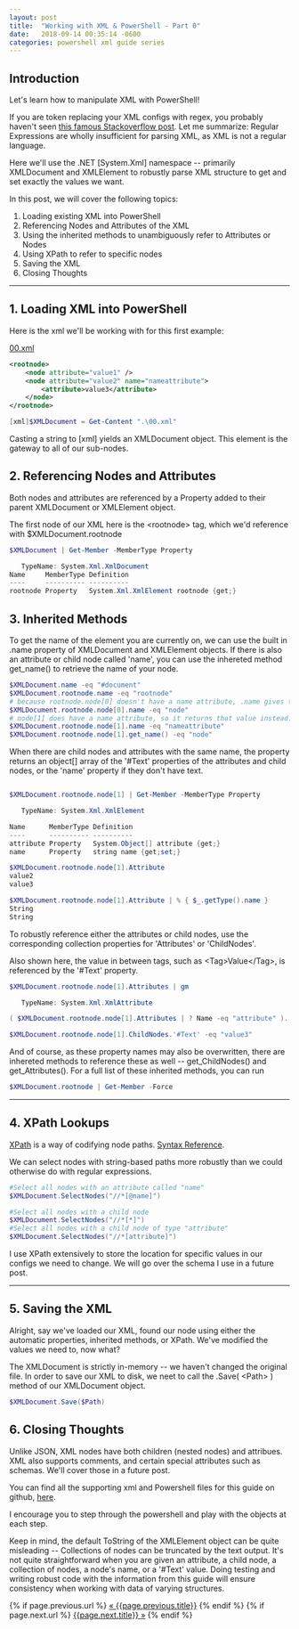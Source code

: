 ```yaml
---
layout: post
title:  "Working with XML & PowerShell - Part 0"
date:   2018-09-14 00:35:14 -0600
categories: powershell xml guide series
---
```


## Introduction

Let's learn how to manipulate XML with PowerShell!

If you are token replacing your XML configs with regex, you probably haven't seen [this famous Stackoverflow post](https://stackoverflow.com/questions/1732348/regex-match-open-tags-except-xhtml-self-contained-tags/1732454#1732454). Let me summarize: Regular Expressions are wholly insufficient for parsing XML, as XML is not a regular language.

Here we'll use the .NET [System.Xml] namespace -- primarily XMLDocument and XMLElement to robustly parse XML structure to get and set exactly the values we want.

In this post, we will cover the following topics:

1. Loading existing XML into PowerShell
2. Referencing Nodes and Attributes of the XML
3. Using the inherited methods to unambiguously refer to Attributes or Nodes
4. Using XPath to refer to specific nodes
5. Saving the XML
6. Closing Thoughts

---

## 1. Loading XML into PowerShell

Here is the xml we'll be working with for this first example:

[00.xml](https://github.com/ephenix/XML-Powershell/blob/master/00.xml)
```xml
<rootnode>
    <node attribute="value1" />
    <node attribute="value2" name="nameattribute">
        <attribute>value3</attribute>
    </node>
</rootnode>
```

```PowerShell
[xml]$XMLDocument = Get-Content ".\00.xml"
```

Casting a string to [xml] yields an XMLDocument object. This element is the gateway to all of our sub-nodes.

## 2. Referencing Nodes and Attributes

Both nodes and attributes are referenced by a Property added to their parent XMLDocument or XMLElement object.

The first node of our XML here is the \<rootnode> tag, which we'd reference with $XMLDocument.rootnode

```PowerShell
$XMLDocument | Get-Member -MemberType Property

   TypeName: System.Xml.XmlDocument
Name     MemberType Definition
----     ---------- ----------
rootnode Property   System.Xml.XmlElement rootnode {get;}
```

## 3. Inherited Methods

To get the name of the element you are currently on, we can use the built in .name property of XMLDocument and XMLElement objects. If there is also an attribute or child node called 'name', you can use the inhereted method get_name() to retrieve the name of your node.

```PowerShell
$XMLDocument.name -eq "#document"
$XMLDocument.rootnode.name -eq "rootnode"
# because rootnode.node[0] doesn't have a name attribute, .name gives the node name.
$XMLDocument.rootnode.node[0].name -eq "node"
# node[1] does have a name attribute, so it returns that value instead.
$XMLDocument.rootnode.node[1].name -eq "nameattribute"
$XMLDocument.rootnode.node[1].get_name() -eq "node"
```

When there are child nodes and attributes with the same name, the property returns an object[] array of the '#Text' properties of the attributes and child nodes, or the 'name' property if they don't have text.

```PowerShell

$XMLDocument.rootnode.node[1] | Get-Member -MemberType Property

   TypeName: System.Xml.XmlElement

Name      MemberType Definition
----      ---------- ----------
attribute Property   System.Object[] attribute {get;}
name      Property   string name {get;set;}

$XMLDocument.rootnode.node[1].Attribute
value2
value3

$XMLDocument.rootnode.node[1].Attribute | % { $_.getType().name }
String
String

```
To robustly reference either the attributes or child nodes, use the corresponding collection properties for 'Attributes' or 'ChildNodes'.

Also shown here, the value in between tags, such as \<Tag>Value\</Tag>, is referenced by the '#Text' property.

```PowerShell
$XMLDocument.rootnode.node[1].Attributes | gm

   TypeName: System.Xml.XmlAttribute

( $XMLDocument.rootnode.node[1].Attributes | ? Name -eq "attribute" ).'#Text' -eq "value2"

$XMLDocument.rootnode.node[1].ChildNodes.'#Text' -eq "value3"
```

And of course, as these property names may also be overwritten, there are inhereted methods to reference these as well -- get_ChildNodes() and get_Attributes(). For a full list of these inherited methods, you can run

```PowerShell
$XMLDocument.rootnode | Get-Member -Force
```
---
## 4. XPath Lookups

[XPath](https://www.w3schools.com/xml/xpath_intro.asp) is a way of codifying node paths. [Syntax Reference](https://www.w3schools.com/xml/xpath_syntax.asp).

We can select nodes with string-based paths more robustly than we could otherwise do with regular expressions.

```PowerShell
#Select all nodes with an attribute called "name"
$XMLDocument.SelectNodes("//*[@name]")

#Select all nodes with a child node
$XMLDocument.SelectNodes("//*[*]")
#Select all nodes with a child node of type "attribute"
$XMLDocument.SelectNodes("//*[attribute]")
```

I use XPath extensively to store the location for specific values in our configs we need to change. We will go over the schema I use in a future post.

---

## 5. Saving the XML

Alright, say we've loaded our XML, found our node using either the automatic properties, inherited methods, or XPath. We've modified the values we need to, now what?

The XMLDocument is strictly in-memory -- we haven't changed the original file. In order to save our XML to disk, we neet to call the .Save( \<Path> ) method of our XMLDocument object.

```PowerShell
$XMLDocument.Save($Path)
```

## 6. Closing Thoughts

Unlike JSON, XML nodes have both children (nested nodes) and attribues. XML also supports comments, and certain special attributes such as schemas. We'll cover those in a future post.

You can find all the supporting xml and Powershell files for this guide on github, [here](https://github.com/ephenix/XML-Powershell).

I encourage you to step through the powershell and play with the objects at each step.

Keep in mind, the default ToString of the XMLElement object can be quite misleading -- Collections of nodes can be truncated by the text output. It's not quite straightforward when you are given an attribute, a child node, a collection of nodes, a node's name, or a '#Text' value. Doing testing and writing robust code with the information from this guide will ensure consistency when working with data of varying structures.

<div class="PageNavigation">
  {% if page.previous.url %}
    <a class="prev" href="{{page.previous.url}}">&laquo; {{page.previous.title}}</a>
  {% endif %}
  {% if page.next.url %}
    <a class="next" href="{{page.next.url}}">{{page.next.title}} &raquo;</a>
  {% endif %}
</div>